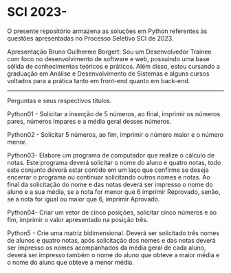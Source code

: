 # SCI 2023-

O presente repositório armazena as soluções em Python referentes às questões apresentadas no Processo Seletivo  SCI de 2023.

Apresentação Bruno Guilherme Borgert: Sou um Desenvolvedor Trainee com foco no desenvolvimento de software e web, possuindo uma base sólida de conhecimentos teóricos e práticos. Além disso, estou cursando a graduação em Análise e Desenvolvimento de Sistemas e alguns cursos voltados para a prática tanto em front-end quanto em back-end.

-------------------------------
 Perguntas e seus respectivos titulos.
 
Python01 - Solicitar a inserção de 5 números, ao final, imprimir os números pares, números ímpares e a média geral desses números.

Python02 -  Solicitar 5 números, ao fim, imprimir o número maior e o número menor.

Python03- Elabore um programa de computador que realize o cálculo de notas. Este programa deverá solicitar o nome do aluno e quatro notas, todo este conjunto deverá estar contido em um laço que confirme se deseja encerrar o programa ou continuar solicitando outros nomes e notas.
Ao final da solicitação do nome e das notas deverá ser impresso o nome do aluno e a sua média, se a nota for  menor que 6 imprimir Reprovado, senão, se a nota for igual ou maior que 6, imprimir Aprovado.

Python04- Criar um vetor de cinco posições, solicitar  cinco números e ao fim, imprimir o valor apresentado na posição três.

Python5 - Crie uma matriz bidimensional. Deverá ser solicitado três nomes de alunos e quatro notas, após solicitação dos nomes e das notas deverá ser impresso os nomes acompanhados da média geral de cada aluno, deverá ser impresso também o nome do aluno que obteve a maior média e o nome do aluno que obteve a menor média.
